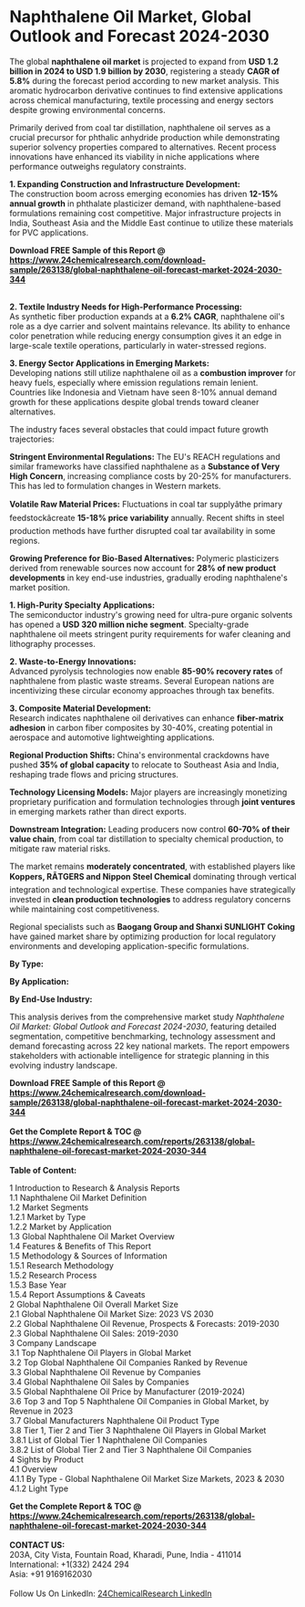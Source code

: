 <h1>Naphthalene Oil Market, Global Outlook and Forecast 2024-2030</h1><p>The global <strong>naphthalene oil market</strong> is projected to expand from <strong>USD 1.2 billion in 2024 to USD 1.9 billion by 2030</strong>, registering a steady <strong>CAGR of 5.8%</strong> during the forecast period according to new market analysis. This aromatic hydrocarbon derivative continues to find extensive applications across chemical manufacturing, textile processing and energy sectors despite growing environmental concerns.</p><p>Primarily derived from coal tar distillation, naphthalene oil serves as a crucial precursor for phthalic anhydride production while demonstrating superior solvency properties compared to alternatives. Recent process innovations have enhanced its viability in niche applications where performance outweighs regulatory constraints.</p><p><strong>1. Expanding Construction and Infrastructure Development:</strong><br>
The construction boom across emerging economies has driven <strong>12-15% annual growth</strong> in phthalate plasticizer demand, with naphthalene-based formulations remaining cost competitive. Major infrastructure projects in India, Southeast Asia and the Middle East continue to utilize these materials for PVC applications.</p><div><b>Download FREE Sample of this Report @ 
            <a href="https://www.24chemicalresearch.com/download-sample/263138/global-naphthalene-oil-forecast-market-2024-2030-344">
            https://www.24chemicalresearch.com/download-sample/263138/global-naphthalene-oil-forecast-market-2024-2030-344</a></b></div><br><p><strong>2. Textile Industry Needs for High-Performance Processing:</strong><br>
As synthetic fiber production expands at a <strong>6.2% CAGR</strong>, naphthalene oil's role as a dye carrier and solvent maintains relevance. Its ability to enhance color penetration while reducing energy consumption gives it an edge in large-scale textile operations, particularly in water-stressed regions.</p><p><strong>3. Energy Sector Applications in Emerging Markets:</strong><br>
Developing nations still utilize naphthalene oil as a <strong>combustion improver</strong> for heavy fuels, especially where emission regulations remain lenient. Countries like Indonesia and Vietnam have seen 8-10% annual demand growth for these applications despite global trends toward cleaner alternatives.</p><p>The industry faces several obstacles that could impact future growth trajectories:</p><p><strong>Stringent Environmental Regulations:</strong> The EU's REACH regulations and similar frameworks have classified naphthalene as a <strong>Substance of Very High Concern</strong>, increasing compliance costs by 20-25% for manufacturers. This has led to formulation changes in Western markets.</p><p><strong>Volatile Raw Material Prices:</strong> Fluctuations in coal tar supplyâthe primary feedstockâcreate <strong>15-18% price variability</strong> annually. Recent shifts in steel production methods have further disrupted coal tar availability in some regions.</p><p><strong>Growing Preference for Bio-Based Alternatives:</strong> Polymeric plasticizers derived from renewable sources now account for <strong>28% of new product developments</strong> in key end-use industries, gradually eroding naphthalene's market position.</p><p><strong>1. High-Purity Specialty Applications:</strong><br>
The semiconductor industry's growing need for ultra-pure organic solvents has opened a <strong>USD 320 million niche segment</strong>. Specialty-grade naphthalene oil meets stringent purity requirements for wafer cleaning and lithography processes.</p><p><strong>2. Waste-to-Energy Innovations:</strong><br>
Advanced pyrolysis technologies now enable <strong>85-90% recovery rates</strong> of naphthalene from plastic waste streams. Several European nations are incentivizing these circular economy approaches through tax benefits.</p><p><strong>3. Composite Material Development:</strong><br>
Research indicates naphthalene oil derivatives can enhance <strong>fiber-matrix adhesion</strong> in carbon fiber composites by 30-40%, creating potential in aerospace and automotive lightweighting applications.</p><p><strong>Regional Production Shifts:</strong> China's environmental crackdowns have pushed <strong>35% of global capacity</strong> to relocate to Southeast Asia and India, reshaping trade flows and pricing structures.</p><p><strong>Technology Licensing Models:</strong> Major players are increasingly monetizing proprietary purification and formulation technologies through <strong>joint ventures</strong> in emerging markets rather than direct exports.</p><p><strong>Downstream Integration:</strong> Leading producers now control <strong>60-70% of their value chain</strong>, from coal tar distillation to specialty chemical production, to mitigate raw material risks.</p><p>The market remains <strong>moderately concentrated</strong>, with established players like <strong>Koppers, RÃTGERS and Nippon Steel Chemical</strong> dominating through vertical integration and technological expertise. These companies have strategically invested in <strong>clean production technologies</strong> to address regulatory concerns while maintaining cost competitiveness.</p><p>Regional specialists such as <strong>Baogang Group and Shanxi SUNLIGHT Coking</strong> have gained market share by optimizing production for local regulatory environments and developing application-specific formulations.</p><p><strong>By Type:</strong></p><p><strong>By Application:</strong></p><p><strong>By End-Use Industry:</strong></p><p>This analysis derives from the comprehensive market study <em>Naphthalene Oil Market: Global Outlook and Forecast 2024-2030</em>, featuring detailed segmentation, competitive benchmarking, technology assessment and demand forecasting across 22 key national markets. The report empowers stakeholders with actionable intelligence for strategic planning in this evolving industry landscape.</p><div><b>Download FREE Sample of this Report @ 
            <a href="https://www.24chemicalresearch.com/download-sample/263138/global-naphthalene-oil-forecast-market-2024-2030-344">
            https://www.24chemicalresearch.com/download-sample/263138/global-naphthalene-oil-forecast-market-2024-2030-344</a></b></div><br><div><b>Get the Complete Report & TOC @ 
            <a href="https://www.24chemicalresearch.com/reports/263138/global-naphthalene-oil-forecast-market-2024-2030-344">
            https://www.24chemicalresearch.com/reports/263138/global-naphthalene-oil-forecast-market-2024-2030-344</a></b></div><br>
            <b>Table of Content:</b><p>1 Introduction to Research & Analysis Reports<br />
    1.1 Naphthalene Oil Market Definition<br />
    1.2 Market Segments<br />
        1.2.1 Market by Type<br />
        1.2.2 Market by Application<br />
    1.3 Global Naphthalene Oil Market Overview<br />
    1.4 Features & Benefits of This Report<br />
    1.5 Methodology & Sources of Information<br />
        1.5.1 Research Methodology<br />
        1.5.2 Research Process<br />
        1.5.3 Base Year<br />
        1.5.4 Report Assumptions & Caveats<br />
2 Global Naphthalene Oil Overall Market Size<br />
    2.1 Global Naphthalene Oil Market Size: 2023 VS 2030<br />
    2.2 Global Naphthalene Oil Revenue, Prospects & Forecasts: 2019-2030<br />
    2.3 Global Naphthalene Oil Sales: 2019-2030<br />
3 Company Landscape<br />
    3.1 Top Naphthalene Oil Players in Global Market<br />
    3.2 Top Global Naphthalene Oil Companies Ranked by Revenue<br />
    3.3 Global Naphthalene Oil Revenue by Companies<br />
    3.4 Global Naphthalene Oil Sales by Companies<br />
    3.5 Global Naphthalene Oil Price by Manufacturer (2019-2024)<br />
    3.6 Top 3 and Top 5 Naphthalene Oil Companies in Global Market, by Revenue in 2023<br />
    3.7 Global Manufacturers Naphthalene Oil Product Type<br />
    3.8 Tier 1, Tier 2 and Tier 3 Naphthalene Oil Players in Global Market<br />
        3.8.1 List of Global Tier 1 Naphthalene Oil Companies<br />
        3.8.2 List of Global Tier 2 and Tier 3 Naphthalene Oil Companies<br />
4 Sights by Product<br />
    4.1 Overview<br />
        4.1.1 By Type - Global Naphthalene Oil Market Size Markets, 2023 & 2030<br />
        4.1.2 Light Type<br />
 </p><div><b>Get the Complete Report & TOC @ 
            <a href="https://www.24chemicalresearch.com/reports/263138/global-naphthalene-oil-forecast-market-2024-2030-344">
            https://www.24chemicalresearch.com/reports/263138/global-naphthalene-oil-forecast-market-2024-2030-344</a></b></div><br><b>CONTACT US:</b><br>
            203A, City Vista, Fountain Road, Kharadi, Pune, India - 411014<br>
            International: +1(332) 2424 294<br>
            Asia: +91 9169162030 <br><br>
            Follow Us On LinkedIn: <a href="https://www.linkedin.com/company/24chemicalresearch/">24ChemicalResearch LinkedIn</a>